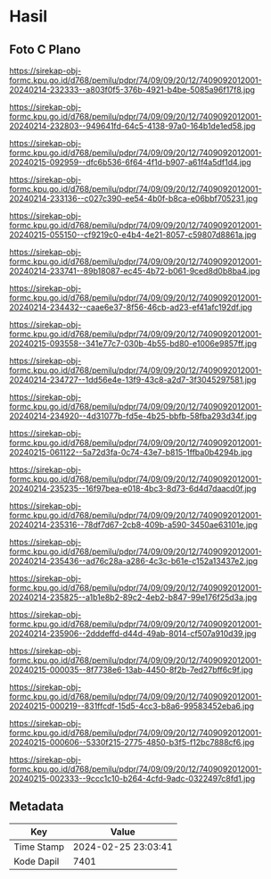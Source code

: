 # Hasil

## Foto C Plano

https://sirekap-obj-formc.kpu.go.id/d768/pemilu/pdpr/74/09/09/20/12/7409092012001-20240214-232333--a803f0f5-376b-4921-b4be-5085a96f17f8.jpg

https://sirekap-obj-formc.kpu.go.id/d768/pemilu/pdpr/74/09/09/20/12/7409092012001-20240214-232803--949641fd-64c5-4138-97a0-164b1de1ed58.jpg

https://sirekap-obj-formc.kpu.go.id/d768/pemilu/pdpr/74/09/09/20/12/7409092012001-20240215-092959--dfc6b536-6f64-4f1d-b907-a61f4a5df1d4.jpg

https://sirekap-obj-formc.kpu.go.id/d768/pemilu/pdpr/74/09/09/20/12/7409092012001-20240214-233136--c027c390-ee54-4b0f-b8ca-e06bbf705231.jpg

https://sirekap-obj-formc.kpu.go.id/d768/pemilu/pdpr/74/09/09/20/12/7409092012001-20240215-055150--cf9219c0-e4b4-4e21-8057-c59807d8861a.jpg

https://sirekap-obj-formc.kpu.go.id/d768/pemilu/pdpr/74/09/09/20/12/7409092012001-20240214-233741--89b18087-ec45-4b72-b061-9ced8d0b8ba4.jpg

https://sirekap-obj-formc.kpu.go.id/d768/pemilu/pdpr/74/09/09/20/12/7409092012001-20240214-234432--caae6e37-8f56-46cb-ad23-ef41afc192df.jpg

https://sirekap-obj-formc.kpu.go.id/d768/pemilu/pdpr/74/09/09/20/12/7409092012001-20240215-093558--341e77c7-030b-4b55-bd80-e1006e9857ff.jpg

https://sirekap-obj-formc.kpu.go.id/d768/pemilu/pdpr/74/09/09/20/12/7409092012001-20240214-234727--1dd56e4e-13f9-43c8-a2d7-3f3045297581.jpg

https://sirekap-obj-formc.kpu.go.id/d768/pemilu/pdpr/74/09/09/20/12/7409092012001-20240214-234920--4d31077b-fd5e-4b25-bbfb-58fba293d34f.jpg

https://sirekap-obj-formc.kpu.go.id/d768/pemilu/pdpr/74/09/09/20/12/7409092012001-20240215-061122--5a72d3fa-0c74-43e7-b815-1ffba0b4294b.jpg

https://sirekap-obj-formc.kpu.go.id/d768/pemilu/pdpr/74/09/09/20/12/7409092012001-20240214-235235--16f97bea-e018-4bc3-8d73-6d4d7daacd0f.jpg

https://sirekap-obj-formc.kpu.go.id/d768/pemilu/pdpr/74/09/09/20/12/7409092012001-20240214-235316--78df7d67-2cb8-409b-a590-3450ae63101e.jpg

https://sirekap-obj-formc.kpu.go.id/d768/pemilu/pdpr/74/09/09/20/12/7409092012001-20240214-235436--ad76c28a-a286-4c3c-b61e-c152a13437e2.jpg

https://sirekap-obj-formc.kpu.go.id/d768/pemilu/pdpr/74/09/09/20/12/7409092012001-20240214-235825--a1b1e8b2-89c2-4eb2-b847-99e176f25d3a.jpg

https://sirekap-obj-formc.kpu.go.id/d768/pemilu/pdpr/74/09/09/20/12/7409092012001-20240214-235906--2dddeffd-d44d-49ab-8014-cf507a910d39.jpg

https://sirekap-obj-formc.kpu.go.id/d768/pemilu/pdpr/74/09/09/20/12/7409092012001-20240215-000035--8f7738e6-13ab-4450-8f2b-7ed27bff6c9f.jpg

https://sirekap-obj-formc.kpu.go.id/d768/pemilu/pdpr/74/09/09/20/12/7409092012001-20240215-000219--831ffcdf-15d5-4cc3-b8a6-99583452eba6.jpg

https://sirekap-obj-formc.kpu.go.id/d768/pemilu/pdpr/74/09/09/20/12/7409092012001-20240215-000606--5330f215-2775-4850-b3f5-f12bc7888cf6.jpg

https://sirekap-obj-formc.kpu.go.id/d768/pemilu/pdpr/74/09/09/20/12/7409092012001-20240215-002333--9ccc1c10-b264-4cfd-9adc-0322497c8fd1.jpg


## Metadata

| Key        | Value               |
| ---------- | ------------------- |
| Time Stamp | 2024-02-25 23:03:41 |
| Kode Dapil | 7401                |



